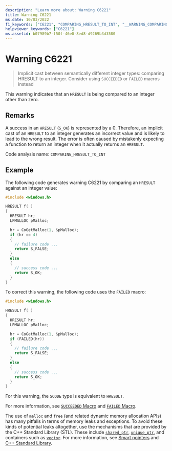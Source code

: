 ```yaml
---
description: "Learn more about: Warning C6221"
title: Warning C6221
ms.date: 10/03/2022
f1_keywords: ["C6221", "COMPARING_HRESULT_TO_INT", "__WARNING_COMPARING_HRESULT_TO_INT"]
helpviewer_keywords: ["C6221"]
ms.assetid: b07989b7-f50f-46e0-8ed8-d9269b3d3580
---
```

# Warning C6221

> Implicit cast between semantically different integer types: comparing HRESULT to an integer. Consider using `SUCCEEDED` or `FAILED` macros instead

This warning indicates that an `HRESULT` is being compared to an integer other than zero.

## Remarks

A success in an `HRESULT` (`S_OK`) is represented by a 0. Therefore, an implicit cast of an `HRESULT` to an integer generates an incorrect value and is likely to lead to the wrong result. The error is often caused by mistakenly expecting a function to return an integer when it actually returns an `HRESULT`.

Code analysis name: `COMPARING_HRESULT_TO_INT`

## Example

The following code generates warning C6221 by comparing an `HRESULT` against an integer value:

```cpp
#include <windows.h>

HRESULT f( )
{
  HRESULT hr;
  LPMALLOC pMalloc;

  hr = CoGetMalloc(1, &pMalloc);
  if (hr == 4)
  {
    // failure code ...
    return S_FALSE;
  }
  else
  {
    // success code ...
    return S_OK;
  }
}
```

To correct this warning, the following code uses the `FAILED` macro:

```cpp
#include <windows.h>

HRESULT f( )
{
  HRESULT hr;
  LPMALLOC pMalloc;

  hr = CoGetMalloc(1, &pMalloc);
  if (FAILED(hr))
  {
    // failure code ...
    return S_FALSE;
  }
  else
  {
    // success code ...
    return S_OK;
  }
}
```

For this warning, the `SCODE` type is equivalent to `HRESULT`.

For more information, see [`SUCCEEDED` Macro](/windows/win32/api/winerror/nf-winerror-succeeded) and [`FAILED` Macro](/windows/win32/api/winerror/nf-winerror-failed).

The use of `malloc` and `free` (and related dynamic memory allocation APIs) has many pitfalls in terms of memory leaks and exceptions. To avoid these kinds of potential leaks altogether, use the mechanisms that are provided by the C++ Standard Library (STL). These include [`shared_ptr`](../standard-library/shared-ptr-class.md), [`unique_ptr`](../standard-library/unique-ptr-class.md), and containers such as [`vector`](../standard-library/vector.md). For more information, see [Smart pointers](../cpp/smart-pointers-modern-cpp.md) and [C++ Standard Library](../standard-library/cpp-standard-library-reference.md).
